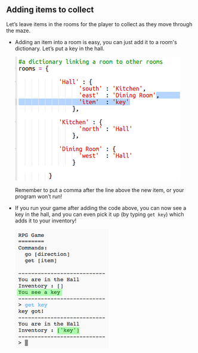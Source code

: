 ## Adding items to collect

Let’s leave items in the rooms for the player to collect as they move through the maze.

+ Adding an item into a room is easy, you can just add it to a room's dictionary. Let’s put a key in the hall.
    
    ![screenshot](images/rpg-key.png)
    
    Remember to put a comma after the line above the new item, or your program won’t run!

+ If you run your game after adding the code above, you can now see a key in the hall, and you can even pick it up (by typing `get key`) which adds it to your inventory!
    
    ![screenshot](images/rpg-key-test.png)